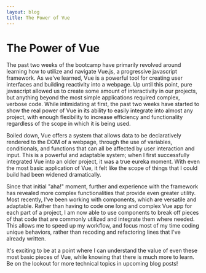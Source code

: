 ```yaml
---
layout: blog
title: The Power of Vue
---
```



# The Power of Vue

The past two weeks of the bootcamp have primarily revolved around learning how to utilize and navigate Vue.js, a progressive javascript framework. As we've learned, Vue is a powerful tool for creating user interfaces and building reactivity into a webpage. Up until this point, pure javascript allowed us to create some amount of interactivity in our projects, but anything beyond the most simple applications required complex, verbose code. While intimidating at first, the past two weeks have started to show the real power of Vue in its ability to easily integrate into almost any project, with enough flexibility to increase efficiency and functionality regardless of the scope in which it is being used.

Boiled down, Vue offers a system that allows data to be declaratively rendered to the DOM of a webpage, through the use of variables, conditionals, and functions that can all be affected by user interaction and input. This is a powerful and adaptable system; when I first successfully integrated Vue into an older project, it was a true eureka moment. With even the most basic application of Vue, it felt like the scope of things that I could build had been widened dramatically.

Since that initial "aha!" moment, further and experience with the framework has revealed more complex functionalities that provide even greater utility. Most recently, I've been working with components, which are versatile and adaptable. Rather than having to code one long and complex Vue app for each part of a project, I am now able to use components to break off pieces of that code that are commonly utilized and integrate them where needed. This allows me to speed up my workflow, and focus most of my time coding unique behaviors, rather than recoding and refactoring lines that I've already written.

It's exciting to be at a point where I can understand the value of even these most basic pieces of Vue, while knowing that there is much more to learn. Be on the lookout for more technical topics in upcoming blog posts!
